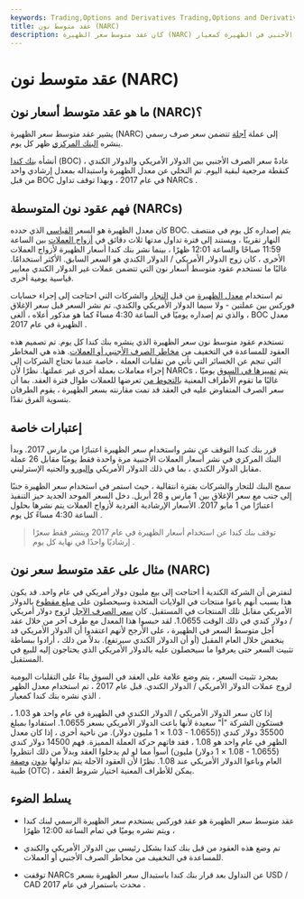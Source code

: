 ```yaml
---
keywords: Trading,Options and Derivatives Trading,Options and Derivatives
title: عقد متوسط نون (NARC)
description: كان عقد متوسط سعر الظهيرة (NARC) نوعًا من عقود العملات الآجلة التي تستخدم بنك كندا متوسط سعر الصرف الأجنبي في الظهيرة كمعيار.
---
```


# عقد متوسط نون (NARC)
## ما هو عقد متوسط أسعار نون (NARC)؟

يشير عقد متوسط سعر الظهيرة (NARC) إلى عملة [آجلة](/forwardcontract) تتضمن سعر صرف رسمي ينشره [البنك المركزي](/centralbank) ظهر كل يوم.

أنشأه [بنك كندا](/bankofcanada) (BOC) ، عادةً سعر الصرف الأجنبي بين الدولار الأمريكي والدولار الكندي كنقطة مرجعية لبقية اليوم. تم التخلي عن معدل الظهيرة واستبداله بمعدل إرشادي واحد من قبل BOC في عام 2017 ، وبهذا توقف تداول NARCs .

## فهم عقود نون المتوسطة (NARCs)

كان معدل الظهيرة هو السعر [القياسي](/benchmark) الذي حدده BOC. يتم إصداره كل يوم في منتصف النهار تقريبًا ، ويستند إلى فترة تداول مدتها ثلاث دقائق في [أزواج العملات](/currencypair) بين الساعة 11:59 صباحًا والساعة 12:01 ظهرًا ، بينما نشر بنك كندا أسعار الظهيرة لأزواج العملات الأخرى ، كان زوج الدولار الأمريكي / الدولار الكندي هو السعر السابق. الأكثر استخدامًا. غالبًا ما تستخدم عقود متوسط أسعار نون التي تتضمن عملات غير الدولار الكندي معايير قياسية يومية أخرى.

تم استخدام [معدل الظهيرة](/noon-rate) من قبل [التجار](/trader) والشركات التي احتاجت إلى إجراء حسابات فوركس بين عملتين - ولا سيما الدولار الأمريكي والكندي. تم نشر السعر قبل سعر الإغلاق ، والذي تم إصداره يوميًا في الساعة 4:30 مساءً كما هو مذكور أعلاه ، ألغى BOC معدل الظهيرة في عام 2017 .

تستخدم عقود متوسط نون سعر الظهيرة الذي ينشره بنك كندا كل يوم. تم تصميم هذه العقود للمساعدة في التخفيف من [مخاطر الصرف الأجنبي أو العملات](/currencyrisk). هذه هي المخاطر التي تنجم عن الخسائر التي تأتي من تقلبات العملة ، خاصة عندما تحتاج الشركات إلى إجراء معاملات بعملة أخرى غير عملتها. نظرًا لأن NARCs يتم [تمييزها في السوق](/marktomarket) يوميًا ، غالبًا ما تقوم الأطراف المعنية [بالتحوط من](/hedge) تعرضها للعملات طوال فترة العقد. بما أن سعر الصرف المتفاوض عليه في العقد قد تمت مقارنته بسعر الظهيرة ، يقوم الطرفان بتسوية الفرق نقدًا.

## إعتبارات خاصة

قرر بنك كندا التوقف عن نشر واستخدام سعر الظهيرة اعتبارًا من مارس 2017. وبدأ البنك المركزي في نشر أسعار العملات الأجنبية مرة واحدة فقط يوميًا مقابل 26 عملة مقابل الدولار الكندي ، بما في ذلك الدولار الأمريكي [واليورو](/euro) والجنيه الإسترليني.

سمح البنك للتجار والشركات بفترة انتقالية ، حيث استمر في استخدام سعر الظهيرة جنبًا إلى جنب مع سعر الإغلاق بين 1 مارس و 28 أبريل. دخل السعر الموحد الجديد حيز التنفيذ اعتبارًا من 1 مايو 2017. الأسعار الإرشادية الفردية لأزواج العملات يتم نشرها بحلول الساعة 4:30 مساءً كل يوم .

> توقف بنك كندا عن استخدام أسعار الظهيرة في عام 2017 وينشر فقط سعرًا إرشاديًا واحدًا في نهاية كل يوم .

>

## مثال على عقد متوسط سعر نون (NARC)

لنفترض أن الشركة الكندية أ احتاجت إلى بيع مليون دولار أمريكي في عام واحد. قد يكون هذا بسبب أنهم باعوا منتجات في الولايات المتحدة وسيحصلون على [مبلغ مقطوع](/lump-sum-payment) بالدولار الأمريكي مقابل تلك المنتجات في المستقبل. كان [سعر الصرف الآجل](/forwardrate) لزوج دولار أمريكي / دولار كندي في ذلك الوقت 1.0655. لقد حبسوا هذا المعدل مع طرف آخر من خلال عقد آجل متوسط السعر في الظهيرة ، على الأرجح لأنهم اعتقدوا أن الدولار الأمريكي قد ينخفض خلال العام المقبل (أو أن الدولار الكندي سيرتفع). بدلاً من ذلك ، أرادوا ببساطة تثبيت السعر حتى يعرفوا ما سيحصلون عليه بالدولار الأمريكي الذي يحتاجون إليه للبيع في المستقبل.

بمجرد تثبيت السعر ، يتم وضع علامة على العقد في السوق بناءً على التقلبات اليومية لزوج عملات الدولار الأمريكي / الدولار الكندي. قبل عام 2017 ، تم استخدام معدل الظهر الذي نشره بنك كندا كمعيار .

إذا كان سعر الدولار الأمريكي / الدولار الكندي في الظهيرة في عام واحد هو 1.03 ، فستكون الشركة "أ" سعيدة لأنها باعت الدولار الأمريكي بسعر 1.0655. استفادوا بمبلغ 35500 دولار كندي ((1.0655 - 1.03 × 1 مليون دولار). من ناحية أخرى ، إذا كان معدل الظهر في عام واحد هو 1.08 ، فقد فاتهم حركة العملة المميزة. فهم 14500 دولار كندي (1.0655 - 1.08 × 1 دولار) مليون) أسوأ مما لو لم يدخلوا العقد وبدلاً من ذلك انتظروا العام وباعوا الدولار الأمريكي عند 1.08. نظرًا لأن العقود الآجلة يتم تداولها [بدون](/otc) [وصفة](/otc) طبية (OTC) ، يمكن للأطراف المعنية اختيار شروط العقد.

## يسلط الضوء

- عقد متوسط سعر الظهيرة هو عقد فوركس يستخدم سعر الظهيرة الرسمي لبنك كندا ، ويتم نشره يوميًا في تمام الساعة 12:00 ظهرًا

- تم وضع هذه العقود من قبل بنك كندا بشكل رئيسي بين الدولار الأمريكي والكندي للمساعدة في التخفيف من مخاطر الصرف الأجنبي أو العملات.

- توقفت NARCs عن التداول بعد قرار بنك كندا باستبدال سعر الظهيرة بسعر USD / CAD محدث باستمرار في عام 2017 .

